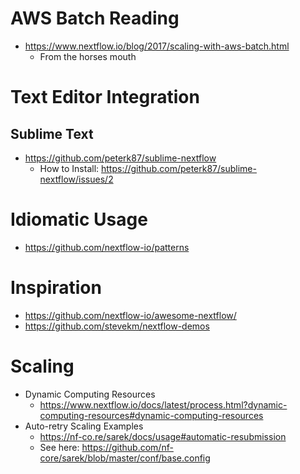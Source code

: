 # AWS Batch Reading

-   https://www.nextflow.io/blog/2017/scaling-with-aws-batch.html
    -   From the horses mouth

# Text Editor Integration

## Sublime Text

-   https://github.com/peterk87/sublime-nextflow
    -   How to Install: https://github.com/peterk87/sublime-nextflow/issues/2

# Idiomatic Usage

-   https://github.com/nextflow-io/patterns

# Inspiration

-   https://github.com/nextflow-io/awesome-nextflow/
-   https://github.com/stevekm/nextflow-demos

# Scaling

-   Dynamic Computing Resources
    -   https://www.nextflow.io/docs/latest/process.html?dynamic-computing-resources#dynamic-computing-resources
-   Auto-retry Scaling Examples
    -   https://nf-co.re/sarek/docs/usage#automatic-resubmission
    -   See here: https://github.com/nf-core/sarek/blob/master/conf/base.config
